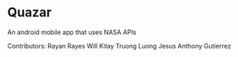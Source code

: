 # Quazar
An android mobile app that uses NASA APIs

Contributors:
Rayan Rayes
Will Kitay
Truong Luong
Jesus Anthony Gutierrez

